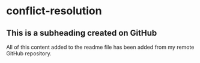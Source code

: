 # conflict-resolution
## This is a subheading created on GitHub
All of this content added to the readme file has been added from my remote GitHub repository. 
